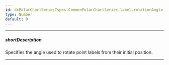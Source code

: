 ```yaml
---
id: dxPolarChartSeriesTypes.CommonPolarChartSeries.label.rotationAngle
type: Number
default: 0
---
```

---
##### shortDescription
Specifies the angle used to rotate point labels from their initial position.

---
